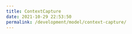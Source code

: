 ```yaml
---
title: ContextCapture
date: 2021-10-29 22:53:50
permalink: /development/model/context-capture/
---
```

